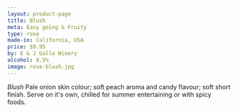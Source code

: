 ```yaml
---
layout: product-page
title: Blush
meta: Easy going & Fruity
type: rose
made-in: California, USA
price: $9.95
by: E & J Gallo Winery
alcohol: 8.5%
image: rose-blush.jpg
---
```



*Blush* Pale onion skin colour; soft peach aroma and candy flavour; soft short finish. Serve on it's own, chilled for summer entertaining or with spicy foods. 
